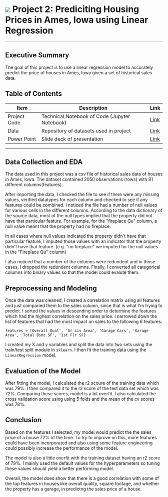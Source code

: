 # ![](https://ga-dash.s3.amazonaws.com/production/assets/logo-9f88ae6c9c3871690e33280fcf557f33.png) Project 2: Prediciting Housing Prices in Ames, Iowa using Linear Regression

---
## Executive Summary 
The goal of this project is to use a linear regression model to accurately predict the price of houses in Ames, Iowa given a set of historical sales data.  
## Table of Contents

| Item | Description | Link |
| --- | --- | --- |
| Project Code |  Technical Notebook of Code (Jupyter Notebook)| [Link](Ames-Housing-Project-Eddie-Reed.ipynb)|
| Data | Repository of datasets used in project | [Link](datasets)|
|Power Point| Slide deck of presentation| [Link](Project_2_Ames_Iowa_linear_regression_eddie_reed.pptx)|
---
## Data Collection and EDA
The data used in this project was a csv file of historical sales data of houses in Ames, Iowa.  The dataset contained 2050 observations (rows) with 81 different columns(features). 

After importing the data, I checked the file to see if there were any missing values, verified datatypes for each column and checked to see if any features could be combined.  I noticed the file had a number of null values for various cells in the different columns.  According to the data dictionary of the source data, most of the null types implied that the property did not have that particular feature.  For example, for the "fireplace Qu" column, a null value meant that the property had no fireplace.  

In all cases where null values indicated the property didn't have that particular feature, I imputed those values with an indicator that the property didn't have that feature. (e.g. "no fireplace" we imputed for the null values in the "Fireplace Qu" column)

I also noticed that a number of the columns were redundent and in those cases, I dropped the redundent columns.  Finally, I converted all categorical columns into binary values so that the model could evalute them. 

## Preprocessing and Modeling

Once the data was cleaned, I created a correlation matrix using all features and just comparied them to the sales column, since that is what I'm trying to predict. I sorted the values in descending order to determine the features which had the highest correlation on the sales price.  I narrowed down the list of features that had the most impact on sales to the following 6 features:

`features = [Overall Qual', 'Gr Liv Area', 'Garage Cars', 'Garage Area', 'Total Bsmt SF', '1st Flr SF]`

I created my X and y variables and split the data into two sets using the train/test split module in `sklearn`.  I then fit the training data using the `LinearRegression` model.

## Evaluation of the Model

After fitting the model, I calculated the r2 scoure of the training data which was 79%.  I then compared it to the r2 score of the test data set which was 72%.  Comparing these scores, model is a bit overfit.  I also calculated the cross validation score using using 5 folds and the mean of the cv scores was 78%.  

## Conclusion 

Based on the features I selected, my model would predict the the sales price of a house 72% of the time. To try to improve on this, more features could have been incorporated and also using some feature engineering could possibly increase the performance of the model.  

The model is also a little overfit with the training dataset having an r2 score of 79%. I mainly used the default values for the hyperparameters so tuning these values should yield a better performing model.  

Overall, the model does show that there is a good correlation with some of the top features in houses like overall quality, square footage, and whether the property has a garage, in predictng the sales price of a house.  

